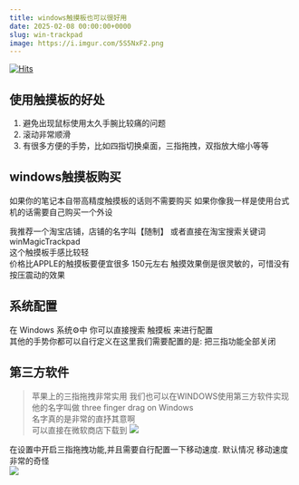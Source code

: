 ```yaml
---
title: windows触摸板也可以很好用
date: 2025-02-08 00:00:00+0000
slug: win-trackpad
image: https://i.imgur.com/5S5NxF2.png
---
```

[![Hits](https://hits.seeyoufarm.com/api/count/incr/badge.svg?url=https://b.kill9pid.top/p/win-trackpad/&count_bg=%23F26E00&title_bg=%23000000)](https://hits.seeyoufarm.com)

## 使用触摸板的好处
1. 避免出现鼠标使用太久手腕比较痛的问题
2. 滚动非常顺滑
3. 有很多方便的手势，比如四指切换桌面，三指拖拽，双指放大缩小等等


## windows触摸板购买
如果你的笔记本自带高精度触摸板的话则不需要购买
如果你像我一样是使用台式机的话需要自己购买一个外设 

我推荐一个淘宝店铺，店铺的名字叫【随制】
或者直接在淘宝搜索关键词 winMagicTrackpad  
这个触摸板手感比较轻  
价格比APPLE的触摸板要便宜很多 150元左右
触摸效果倒是很灵敏的，可惜没有按压震动的效果  

## 系统配置
在 Windows 系统⚙️中 你可以直接搜索 触摸板 来进行配置  
其他的手势你都可以自行定义在这里我们需要配置的是: 把三指功能全部关闭  

## 第三方软件 
> 苹果上的三指拖拽非常实用 我们也可以在WINDOWS使用第三方软件实现
他的名字叫做 three finger drag on Windows   
名字真的是非常的直抒其意啊  
可以直接在微软商店下载到
  ![](https://i.imgur.com/LDzJfXi.png)

在设置中开启三指拖拽功能,并且需要自行配置一下移动速度. 默认情况 移动速度非常的奇怪  
![](https://i.imgur.com/ggNb22Y.png)

